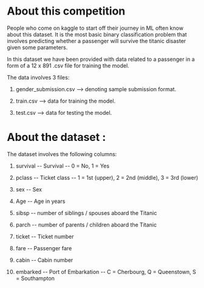 # About this competition

People who come on kaggle to start off their journey in ML often know about this dataset. It is the most basic binary classification problem that involves predicting 
whether a passenger will survive the titanic disaster given some parameters.

In this dataset we have been provided with data related to a passenger in a form of a 12 x 891 .csv file for training the model.

The data involves 3 files:

1. gender_submission.csv --> denoting sample submission format.

2. train.csv --> data for training the model.

3. test.csv --> data for testing the model.


# About the dataset : 

The dataset involves the following columns:

1. survival --	Survival --	0 = No, 1 = Yes

2. pclass -- Ticket class	-- 1 = 1st (upper), 2 = 2nd (middle), 3 = 3rd (lower)

3. sex -- Sex	

4. Age --	Age in years	

5. sibsp --	number of siblings / spouses aboard the Titanic

6. parch --	number of parents / children aboard the Titanic	

7. ticket -- Ticket number	

8. fare -- Passenger fare	

9. cabin --	Cabin number	

10. embarked --	Port of Embarkation -- C = Cherbourg, Q = Queenstown, S = Southampton
